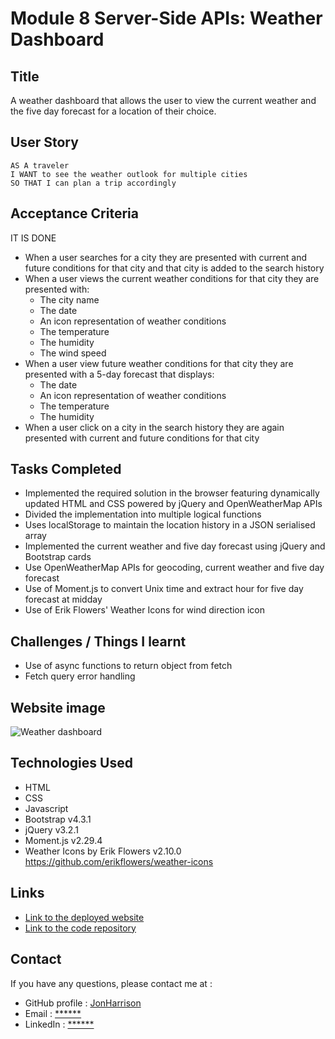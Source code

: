 # Module 8 Server-Side APIs: Weather Dashboard

## Title

A weather dashboard that allows the user to view the current weather and the five day forecast for a location of their choice.

## User Story

```text
AS A traveler
I WANT to see the weather outlook for multiple cities
SO THAT I can plan a trip accordingly
```

## Acceptance Criteria

IT IS DONE

  * When a user searches for a city they are presented with current and future conditions for that city and that city is added to the search history
  * When a user views the current weather conditions for that city they are presented with:
    * The city name
    * The date
    * An icon representation of weather conditions
    * The temperature
    * The humidity
    * The wind speed
  * When a user view future weather conditions for that city they are presented with a 5-day forecast that displays:
    * The date
    * An icon representation of weather conditions
    * The temperature
    * The humidity
  * When a user click on a city in the search history they are again presented with current and future conditions for that city

## Tasks Completed

* Implemented the required solution in the browser featuring dynamically updated HTML and CSS powered by jQuery and OpenWeatherMap APIs
* Divided the implementation into multiple logical functions
* Uses localStorage to maintain the location history in a JSON serialised array
* Implemented the current weather and five day forecast using jQuery and Bootstrap cards
* Use OpenWeatherMap APIs for geocoding, current weather and five day forecast
* Use of Moment.js to convert Unix time and extract hour for five day forecast at midday
* Use of Erik Flowers' Weather Icons for wind direction icon

## Challenges / Things I learnt

* Use of async functions to return object from fetch
* Fetch query error handling

## Website image

![Weather dashboard](https://user-images.githubusercontent.com/1043077/209961446-1a49c2d7-bb40-4f6d-b435-d2b3f094c310.png)

## Technologies Used

- HTML
- CSS
- Javascript
- Bootstrap v4.3.1
- jQuery v3.2.1
- Moment.js v2.29.4
- Weather Icons by Erik Flowers v2.10.0 https://github.com/erikflowers/weather-icons

## Links

* [Link to the deployed website](https://jonharrison.github.io/weather-dashboard/)
* [Link to the code repository](https://github.com/JonHarrison/weather-dashboard)

## Contact

If you have any questions, please contact me at :

* GitHub profile : [JonHarrison](https://github.com/JonHarrison)
* Email : [******]()
* LinkedIn : [******]()
